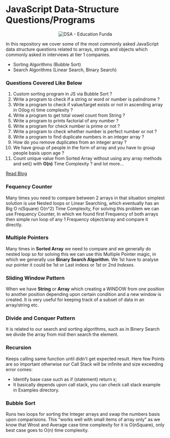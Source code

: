 # JavaScript Data-Structure Questions/Programs

<p align="center">
  <img src="https://i.postimg.cc/rmd6DfZD/dsa.jpg" alt="DSA - Education Funda"/>
</p>

In this repository we cover some of the most commonly asked JavaScript data structure questions related to arrays, strings and objects which commonly asked in interviews at tier 1 companies.

- Sorting Algorithms (Bubble Sort)
- Search Algorithms (Linear Search, Binary Search)

### Questions Covered Like Below

1. Custom sorting program in JS via Bubble Sort ?
2. Write a program to check if a string or word or number is palindrome ?
3. Write a program to check if value/target exists or not in ascending array in O(log n) time complexity ?
4. Write a program to get total vowel count from String ?
5. Write a program to prints factorial of any number ?
6. Write a program for check number is prime or not ?
7. Write a program to check whether number is perfect number or not ?
8. Write a program to find duplicate numbers in an integer array ?
9. How do you remove duplicates from an integer array ?
10. We have group of people in the form of array and you have to group people basis upon age ?
11. Count unique value from Sorted Array without using any array methods and set() with **O(n)** Time Complexity ?
    and lot more...

[Read Blog](https://www.linkedin.com/pulse/javascript-most-commonly-asked-data-structure-questions-sanjay-kumar/)

### Fequency Counter

Many times you need to compare between 2 arrays in that situation simplest solution is use Nested loops or Linear Searching, which eventually has an Big O n(Square) O(n^2) Time Complexity, For solving this problem we can use Frequency Counter, In which we found first Frequency of both arrays then simple run loop of any 1 Frequency object/array and compare it directly.

### Multiple Pointers

Many times in **Sorted Array** we need to compare and we generally do nested loop so for solving this we can use this Multiple Pointer magic, in which we generally use **Binary Search Algorithm**. We 1st have to analyse our pointer it could be 1st or Last indexs or 1st or 2nd _Indexes_.

### Sliding Window Pattern

When we have **String** or **Array** which creating a WINDOW from one position to another position depending upon certain condition and a new window is created. It is very useful for keeping track of a subset of data in an array/string etc.

### Divide and Conquer Pattern

It is related to our search and sorting algorithms, such as in Binery Search we divide the array from mid then search the element.

### Recursion

Keeps calling same function until didn't get expected result. Here few Points are so important otherwise our Call Stack will be infinite and size exceeding error comes:

- Identify base case such as if (statement) return x;
- It basically depends upon call stack, you can check call stack example in Examples directory.

### Bubble Sort

Runs two loops for sorting the Integer arrays and swap the numbers basis upon comparisions. This "works well with small items of array only" as we know that Wrost and Average case time complexity for it is O(nSquare), only best case goes to O(n) time complexity.
